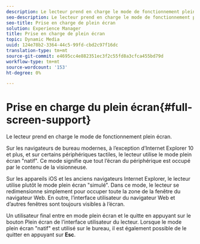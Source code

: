 ```yaml
---
description: Le lecteur prend en charge le mode de fonctionnement plein écran.
seo-description: Le lecteur prend en charge le mode de fonctionnement plein écran.
seo-title: Prise en charge de plein écran
solution: Experience Manager
title: Prise en charge de plein écran
topic: Dynamic Media
uuid: 124e78b2-3364-44c5-99fd-cbd2c97f16dc
translation-type: tm+mt
source-git-commit: e4695cc4e882351ec3f2c55fd8a3cfca455bd79d
workflow-type: tm+mt
source-wordcount: '153'
ht-degree: 0%

---
```



# Prise en charge du plein écran{#full-screen-support}

Le lecteur prend en charge le mode de fonctionnement plein écran.

Sur les navigateurs de bureau modernes, à l’exception d’Internet Explorer 10 et plus, et sur certains périphériques tactiles, le lecteur utilise le mode plein écran &quot;natif&quot;. Ce mode signifie que tout l’écran du périphérique est occupé par le contenu de la visionneuse.

Sur les appareils iOS et les anciens navigateurs Internet Explorer, le lecteur utilise plutôt le mode plein écran &quot;simulé&quot;. Dans ce mode, le lecteur se redimensionne simplement pour occuper toute la zone de la fenêtre du navigateur Web. En outre, l’interface utilisateur du navigateur Web et d’autres fenêtres sont toujours visibles à l’écran.

Un utilisateur final entre en mode plein écran et le quitte en appuyant sur le bouton Plein écran de l’interface utilisateur du lecteur. Lorsque le mode plein écran &quot;natif&quot; est utilisé sur le bureau, il est également possible de le quitter en appuyant sur **Esc**.

